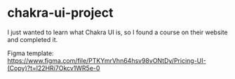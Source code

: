 # chakra-ui-project

I just wanted to learn what Chakra UI is, so I found a course on their website and completed it.

Figma template: https://www.figma.com/file/PTKYmrVhn64hsv98vONtDy/Pricing-UI-(Copy)?t=l22HRi7Okcv1WR5e-0
